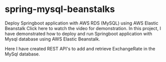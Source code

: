 # spring-mysql-beanstalks

Deploy Springboot application with AWS RDS (MySQL) using AWS Elastic Beanstalk
Click here to watch the video for demonstration.
In this project, I have demonstrated how to deploy and run Springboot application with Mysql database using AWS Elastic Beanstalk.

Here I have created REST API's to add and retrieve ExchangeRate in the MySql database.
